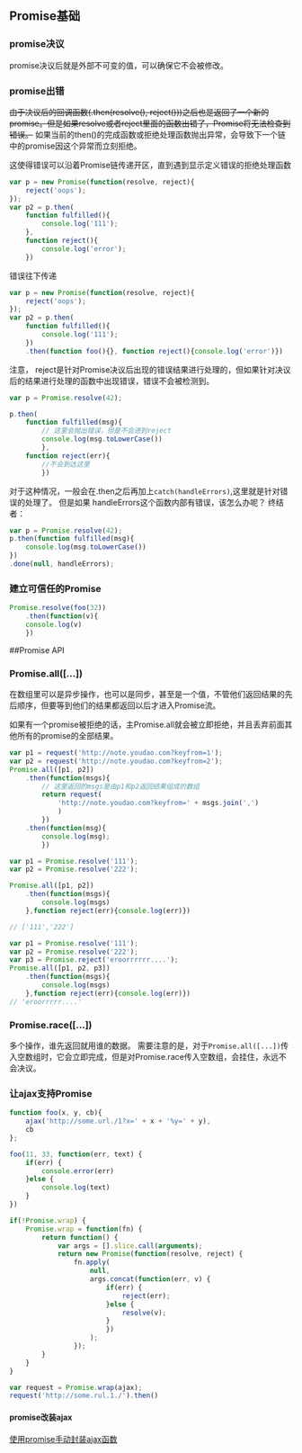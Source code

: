 ## Promise基础
### promise决议
promise决议后就是外部不可变的值，可以确保它不会被修改。

### promise出错
~~由于决议后的回调函数(.then(resolve(), reject()))之后也是返回了一个新的promise。但是如果resolve或者reject里面的函数出错了，Promise将无法检查到错误。~~
如果当前的then()的完成函数或拒绝处理函数抛出异常，会导致下一个链中的promise因这个异常而立刻拒绝。

这使得错误可以沿着Promise链传递开区，直到遇到显示定义错误的拒绝处理函数
```js
var p = new Promise(function(resolve, reject){
    reject('oops');
});
var p2 = p.then(
    function fulfilled(){
        console.log('111');
    },
    function reject(){
        console.log('error');
    })
```

错误往下传递

```js
var p = new Promise(function(resolve, reject){
    reject('oops');
});
var p2 = p.then(
    function fulfilled(){
        console.log('111');
    })
    .then(function foo(){}, function reject(){console.log('error')})
```

注意， reject是针对Promise决议后出现的错误结果进行处理的，但如果针对决议后的结果进行处理的函数中出现错误，错误不会被检测到。
```js
var p = Promise.resolve(42);

p.then(
    function fulfilled(msg){
        // 这里会抛出错误，但是不会进到reject
        console.log(msg.toLowerCase())
        },
    function reject(err){
        //不会到达这里
        })
```

对于这种情况，一般会在.then之后再加上`catch(handleErrors)`,这里就是针对错误的处理了。
但是如果 handleErrors这个函数内部有错误，该怎么办呢？
终结者：
```js
var p = Promise.resolve(42);
p.then(function fulfilled(msg){
    console.log(msg.toLowerCase())
})
.done(null, handleErrors);
```


### 建立可信任的Promise
```js
Promise.resolve(foo(32))
    .then(function(v){
    console.log(v)
    })
```

##Promise API
### Promise.all([...])
在数组里可以是异步操作，也可以是同步，甚至是一个值，不管他们返回结果的先后顺序，但要等到他们的结果都返回以后才进入Promise流。

如果有一个promise被拒绝的话，主Promise.all就会被立即拒绝，并且丢弃前面其他所有的promise的全部结果。

```js
var p1 = request('http://note.youdao.com?keyfrom=1');
var p2 = request('http://note.youdao.com?keyfrom=2');
Promise.all([p1, p2])
    .then(function(msgs){
        // 这里返回的msgs是由p1和p2返回结果组成的数组
        return request(
            'http://note.youdao.com?keyfrom=' + msgs.join(',')
            )
        })
    .then(function(msg){
        console.log(msg);
        })

var p1 = Promise.resolve('111');
var p2 = Promise.resolve('222');

Promise.all([p1, p2])
    .then(function(msgs){
        console.log(msgs)
    },function reject(err){console.log(err)})

// ['111','222']

var p1 = Promise.resolve('111');
var p2 = Promise.resolve('222');
var p3 = Promise.reject('eroorrrrrr....');
Promise.all([p1, p2, p3])
    .then(function(msgs){
        console.log(msgs)
    },function reject(err){console.log(err)})
// 'eroorrrrr....'
```

### Promise.race([...])
多个操作，谁先返回就用谁的数据。
需要注意的是，对于`Promise.all([...])`传入空数组时，它会立即完成，但是对Promise.race传入空数组，会挂住，永远不会决议。

### 让ajax支持Promise
```js
function foo(x, y, cb){
    ajax('http://some.url./1?x=' + x + '%y=' + y),
    cb
};

foo(11, 33, function(err, text) {
    if(err) {
        console.error(err)
    }else {
        console.log(text)
    }
})

if(!Promise.wrap) {
    Promise.wrap = function(fn) {
        return function() {
            var args = [].slice.call(arguments);
            return new Promise(function(resolve, reject) {
                fn.apply(
                    null,
                    args.concat(function(err, v) {
                        if(err) {
                            reject(err);
                        }else {
                            resolve(v);
                        }
                        })
                    );
                });
        }
    }
}

var request = Promise.wrap(ajax);
request('http://some.rul.1./').then()
```

#### promise改装ajax
[使用promise手动封装ajax函数](http://www.cnblogs.com/kazetotori/p/6037940.html#undefined)